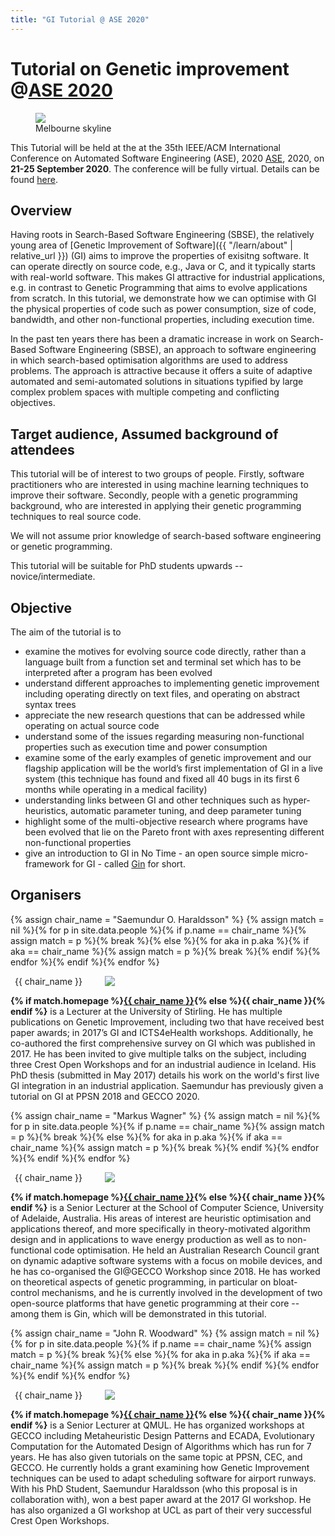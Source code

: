 ```yaml
---
title: "GI Tutorial @ ASE 2020"
---
```


# Tutorial on Genetic improvement @[ASE 2020](https://conf.researchr.org/home/ase-2020)


<figure class="figure">
  <img class="figure-img img-fluid" src="https://conf.researchr.org/getImage/ase-2020/carousel/ewvewr.jpg">
  <figcaption class="figure-caption text-right">Melbourne skyline</figcaption>
</figure>

This Tutorial will be held at the at the 35th IEEE/ACM International Conference on Automated Software Engineering (ASE), 2020 [ASE](https://conf.researchr.org/home/ase-2020), 2020, on **21-25 September 2020**. The conference will be fully virtual. Details can be found [here](https://conf.researchr.org/home/ase-2020).

## Overview

Having roots in Search-Based Software Engineering (SBSE), the relatively young area of [Genetic Improvement of Software]({{ "/learn/about" | relative_url }}) (GI) aims to improve the properties of exisitng software. It can operate directly on source code, e.g., Java or C, and it typically starts with real-world software. This makes GI attractive for industrial applications, e.g. in contrast to Genetic Programming that aims to evolve applications from scratch. In this tutorial, we demonstrate how we can optimise with GI the physical properties of code such as power consumption, size of code, bandwidth, and other non-functional properties, including execution time.

In the past ten years there has been a dramatic increase in work on Search-Based Software Engineering (SBSE), an approach to software engineering in which search-based optimisation algorithms are used to address problems. The approach is attractive because it offers a suite of adaptive automated and semi-automated solutions in situations typified by large complex problem spaces with multiple competing and conflicting objectives. 

## Target audience, Assumed background of attendees

This tutorial will be of interest to two groups of people. 
Firstly, software practitioners who are interested in using machine learning techniques to improve their software.
Secondly, people with a genetic programming background, who are interested in applying their genetic programming techniques to real source code. 

We will not assume prior knowledge of search-based software engineering or genetic programming.

This tutorial will be suitable for PhD students upwards -- novice/intermediate.

## Objective

The aim of the tutorial is to
- examine the motives for evolving source code directly, rather than a language built from a function set and terminal set which has to be interpreted after a program has been evolved
- understand different approaches to implementing genetic improvement including operating directly on text files, and operating on abstract syntax trees
- appreciate the new research questions that can be addressed while operating on actual source code
- understand some of the issues regarding measuring non-functional properties such as execution time and power consumption
- examine some of the early examples of genetic improvement and our flagship application will be the world’s first implementation of GI in a live system (this technique has found and fixed all 40 bugs in its first 6 months while operating in a medical facility)
- understanding links between GI and other techniques such as hyper-heuristics, automatic parameter tuning, and deep parameter tuning
- highlight some of the multi-objective research where programs have been evolved that lie on the Pareto front with axes representing different non-functional properties
- give an introduction to GI in No Time - an open source simple micro-framework for GI - called [Gin](https://github.com/gintool/gin) for short.

## Organisers

{% assign chair_name = "Saemundur O. Haraldsson" %}
{% assign match = nil %}{% for p in site.data.people %}{% if p.name == chair_name %}{% assign match = p %}{% break %}{% else %}{% for aka in p.aka %}{% if aka == chair_name %}{% assign match = p %}{% break %}{% endif %}{% endfor %}{% endif %}{% endfor %}
<figure class="figure float-right" style="margin: auto 0.5em; max-width: 160;">
  <img class="figure-img rounded img-thumbnail" style="max-width: 200px; max-height: 140px" align="right" src="{{ match.img | relative_url }}" onerror="this.onerror=null; this.src='{{ "/profile_images/blank.jpg" | relative_url }}'">
  <figcaption class="figure-caption text-right">{{ chair_name }}</figcaption>
</figure>

<p class="clearfix">
  <b>{% if match.homepage %}<a href="{{ match.homepage }}">{{ chair_name }}</a>{% else %}{{ chair_name }}{% endif %}</b> is a Lecturer at the University of Stirling. He has multiple publications on Genetic Improvement, including two that have received best paper awards; in 2017’s GI and ICTS4eHealth workshops. Additionally, he co-authored the first comprehensive survey on GI which was published in 2017. He has been invited to give multiple talks on the subject, including three Crest Open Workshops and for an industrial audience in Iceland. His PhD thesis (submitted in May 2017) details his work on the world's first live GI integration in an industrial application. Saemundur has previously given a tutorial on GI at PPSN 2018 and GECCO 2020.
</p>

{% assign chair_name = "Markus Wagner" %}
{% assign match = nil %}{% for p in site.data.people %}{% if p.name == chair_name %}{% assign match = p %}{% break %}{% else %}{% for aka in p.aka %}{% if aka == chair_name %}{% assign match = p %}{% break %}{% endif %}{% endfor %}{% endif %}{% endfor %}
<figure class="figure float-right" style="margin: auto 0.5em; max-width: 160;">
  <img class="figure-img rounded img-thumbnail" style="max-width: 200px; max-height: 140px" align="right" src="{{ match.img | relative_url }}" onerror="this.onerror=null; this.src='{{ "/profile_images/blank.jpg" | relative_url }}'">
  <figcaption class="figure-caption text-right">{{ chair_name }}</figcaption>
</figure>

<p class="clearfix">
  <b>{% if match.homepage %}<a href="{{ match.homepage }}">{{ chair_name }}</a>{% else %}{{ chair_name }}{% endif %}</b> is a Senior Lecturer at the School of Computer Science, University of Adelaide, Australia. His areas of interest are heuristic optimisation and applications thereof, and more specifically in theory-motivated algorithm design and in applications to wave energy production as well as to non-functional code optimisation. He held an Australian Research Council grant on dynamic adaptive software systems with a focus on mobile devices, and he has co-organised the GI@GECCO Workshop since 2018. He has worked on theoretical aspects of genetic programming, in particular on bloat-control mechanisms, and he is currently involved in the development of two open-source platforms that have genetic programming at their core -- among them is Gin, which will be demonstrated in this tutorial.
</p>

{% assign chair_name = "John R. Woodward" %}
{% assign match = nil %}{% for p in site.data.people %}{% if p.name == chair_name %}{% assign match = p %}{% break %}{% else %}{% for aka in p.aka %}{% if aka == chair_name %}{% assign match = p %}{% break %}{% endif %}{% endfor %}{% endif %}{% endfor %}
<figure class="figure float-right" style="margin: auto 0.5em; max-width: 160;">
  <img class="figure-img rounded img-thumbnail" style="max-width: 200px; max-height: 140px" align="right" src="{{ match.img | relative_url }}" onerror="this.onerror=null; this.src='{{ "/profile_images/blank.jpg" | relative_url }}'">
  <figcaption class="figure-caption text-right">{{ chair_name }}</figcaption>
</figure>

<p class="clearfix">
  <b>{% if match.homepage %}<a href="{{ match.homepage }}">{{ chair_name }}</a>{% else %}{{ chair_name }}{% endif %}</b> is a Senior Lecturer at QMUL. He has organized workshops at GECCO including Metaheuristic Design Patterns and ECADA, Evolutionary Computation for the Automated Design of Algorithms which has run for 7 years. He has also given tutorials on the same topic at PPSN, CEC, and GECCO. He currently holds a grant examining how Genetic Improvement techniques can be used to adapt scheduling software for airport runways. With his PhD Student, Saemundur Haraldsson (who this proposal is in collaboration with), won a best paper award at the 2017 GI workshop. He has also organized a GI workshop at UCL as part of their very successful Crest Open Workshops.
</p>
